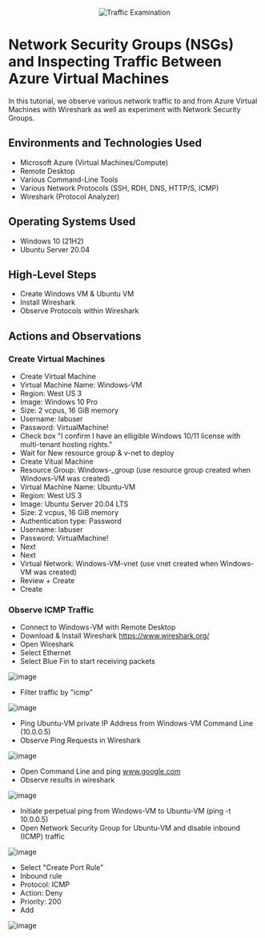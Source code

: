 <p align="center">
<img src="https://i.imgur.com/Ua7udoS.png" alt="Traffic Examination"/>
</p>

<h1>Network Security Groups (NSGs) and Inspecting Traffic Between Azure Virtual Machines</h1>
In this tutorial, we observe various network traffic to and from Azure Virtual Machines with Wireshark as well as experiment with Network Security Groups. <br />

<h2>Environments and Technologies Used</h2>

- Microsoft Azure (Virtual Machines/Compute)
- Remote Desktop
- Various Command-Line Tools
- Various Network Protocols (SSH, RDH, DNS, HTTP/S, ICMP)
- Wireshark (Protocol Analyzer)

<h2>Operating Systems Used </h2>

- Windows 10 (21H2)
- Ubuntu Server 20.04

<h2>High-Level Steps</h2>

- Create Windows VM & Ubuntu VM
- Install Wireshark
- Observe Protocols within Wireshark

<h2>Actions and Observations</h2>

<h3>Create Virtual Machines</h3>

- Create Virtual Machine
- Virtual Machine Name: Windows-VM
- Region: West US 3
- Image: Windows 10 Pro
- Size: 2 vcpus, 16 GiB memory
- Username: labuser
- Password: VirtualMachine!
- Check box "I confirm I have an elligible Windows 10/11 license with multi-tenant hosting rights."
- Wait for New resource group & v-net to deploy
- Create Vitual Machine
- Resource Group: Windows-_group (use resource group created when Windows-VM was created)
- Virtual Machine Name: Ubuntu-VM
- Region: West US 3
- Image: Ubuntu Server 20.04 LTS
- Size: 2 vcpus, 16 GiB memory
- Authentication type: Password
- Username: labuser
- Password: VirtualMachine!
- Next
- Next
- Virtual Network: Windows-VM-vnet (use vnet created when Windows-VM was created)
- Review + Create
- Create

<h3>Observe ICMP Traffic</h3>

- Connect to Windows-VM with Remote Desktop
- Download & Install Wireshark https://www.wireshark.org/
- Open Wireshark
- Select Ethernet
- Select Blue Fin to start receiving packets

![image](https://github.com/JordanDanielWest/Network-Security-Groups-and-Inspecting-Network-Protocols/assets/96628562/c0663802-7e1a-4cb6-bc9c-ffbc559fead4)

- Filter traffic by "icmp"

![image](https://github.com/JordanDanielWest/Network-Security-Groups-and-Inspecting-Network-Protocols/assets/96628562/76cd6191-30ad-4baa-b6df-78008cea4263)

- Ping Ubuntu-VM private IP Address from Windows-VM Command Line (10.0.0.5)
- Observe Ping Requests in Wireshark

![image](https://github.com/JordanDanielWest/Network-Security-Groups-and-Inspecting-Network-Protocols/assets/96628562/972f409f-ab68-45a5-aa1c-e8d13a74c567)

- Open Command Line and ping www.google.com
- Observe results in wireshark

![image](https://github.com/JordanDanielWest/Network-Security-Groups-and-Inspecting-Network-Protocols/assets/96628562/1aa4347f-c797-4438-a788-6b318c051335)

- Initiate perpetual ping from Windows-VM to Ubuntu-VM (ping -t 10.0.0.5)
- Open Network Security Group for Ubuntu-VM and disable inbound (ICMP) traffic

![image](https://github.com/JordanDanielWest/Network-Security-Groups-and-Inspecting-Network-Protocols/assets/96628562/ae6de9a0-3dbb-4e9f-a07f-7a909260d79e)

- Select "Create Port Rule"
- Inbound rule
- Protocol: ICMP
- Action: Deny
- Priority: 200
- Add

![image](https://github.com/JordanDanielWest/Network-Security-Groups-and-Inspecting-Network-Protocols/assets/96628562/32e6da60-c318-4971-ac6e-3ef889c20e09)




<p>

</p>
<br />
